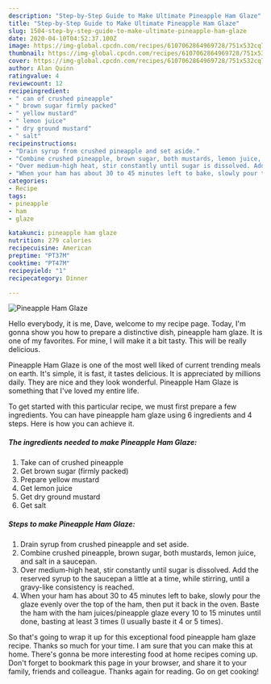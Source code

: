 ```yaml
---
description: "Step-by-Step Guide to Make Ultimate Pineapple Ham Glaze"
title: "Step-by-Step Guide to Make Ultimate Pineapple Ham Glaze"
slug: 1504-step-by-step-guide-to-make-ultimate-pineapple-ham-glaze
date: 2020-04-10T04:52:37.100Z
image: https://img-global.cpcdn.com/recipes/6107062864969728/751x532cq70/pineapple-ham-glaze-recipe-main-photo.jpg
thumbnail: https://img-global.cpcdn.com/recipes/6107062864969728/751x532cq70/pineapple-ham-glaze-recipe-main-photo.jpg
cover: https://img-global.cpcdn.com/recipes/6107062864969728/751x532cq70/pineapple-ham-glaze-recipe-main-photo.jpg
author: Alan Quinn
ratingvalue: 4
reviewcount: 12
recipeingredient:
- " can of crushed pineapple"
- " brown sugar firmly packed"
- " yellow mustard"
- " lemon juice"
- " dry ground mustard"
- " salt"
recipeinstructions:
- "Drain syrup from crushed pineapple and set aside."
- "Combine crushed pineapple, brown sugar, both mustards, lemon juice, and salt in a saucepan."
- "Over medium-high heat, stir constantly until sugar is dissolved. Add the reserved syrup to the saucepan a little at a time, while stirring, until a gravy-like consistency is reached."
- "When your ham has about 30 to 45 minutes left to bake, slowly pour the glaze evenly over the top of the ham, then put it back in the oven.  Baste the ham with the ham juices/pineapple glaze every 10 to 15 minutes until done, basting at least 3 times (I usually baste it 4 or 5 times)."
categories:
- Recipe
tags:
- pineapple
- ham
- glaze

katakunci: pineapple ham glaze 
nutrition: 279 calories
recipecuisine: American
preptime: "PT37M"
cooktime: "PT47M"
recipeyield: "1"
recipecategory: Dinner

---
```



![Pineapple Ham Glaze](https://img-global.cpcdn.com/recipes/6107062864969728/751x532cq70/pineapple-ham-glaze-recipe-main-photo.jpg)

Hello everybody, it is me, Dave, welcome to my recipe page. Today, I'm gonna show you how to prepare a distinctive dish, pineapple ham glaze. It is one of my favorites. For mine, I will make it a bit tasty. This will be really delicious.



Pineapple Ham Glaze is one of the most well liked of current trending meals on earth. It's simple, it is fast, it tastes delicious. It is appreciated by millions daily. They are nice and they look wonderful. Pineapple Ham Glaze is something that I've loved my entire life.


To get started with this particular recipe, we must first prepare a few ingredients. You can have pineapple ham glaze using 6 ingredients and 4 steps. Here is how you can achieve it.

<!--inarticleads1-->

##### The ingredients needed to make Pineapple Ham Glaze:

1. Take  can of crushed pineapple
1. Get  brown sugar (firmly packed)
1. Prepare  yellow mustard
1. Get  lemon juice
1. Get  dry ground mustard
1. Get  salt




<!--inarticleads2-->

##### Steps to make Pineapple Ham Glaze:

1. Drain syrup from crushed pineapple and set aside.
1. Combine crushed pineapple, brown sugar, both mustards, lemon juice, and salt in a saucepan.
1. Over medium-high heat, stir constantly until sugar is dissolved. Add the reserved syrup to the saucepan a little at a time, while stirring, until a gravy-like consistency is reached.
1. When your ham has about 30 to 45 minutes left to bake, slowly pour the glaze evenly over the top of the ham, then put it back in the oven.  Baste the ham with the ham juices/pineapple glaze every 10 to 15 minutes until done, basting at least 3 times (I usually baste it 4 or 5 times).




So that's going to wrap it up for this exceptional food pineapple ham glaze recipe. Thanks so much for your time. I am sure that you can make this at home. There's gonna be more interesting food at home recipes coming up. Don't forget to bookmark this page in your browser, and share it to your family, friends and colleague. Thanks again for reading. Go on get cooking!
